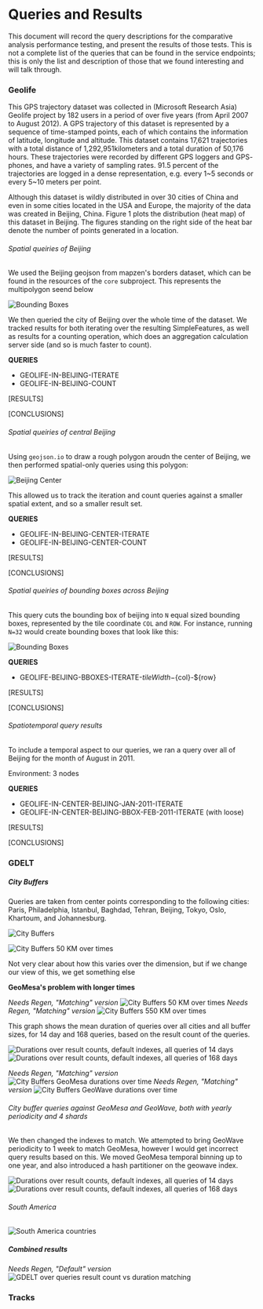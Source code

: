 # Queries and Results

This document will record the query descriptions for the comparative analysis performance testing, and present the results of those tests. This is not a complete list of the queries that can be found in the service endpoints; this is only the list and description of those that we found interesting and will talk through.

### Geolife

This GPS trajectory dataset was collected in (Microsoft Research Asia) Geolife project by 182 users in a period of over five years (from April 2007 to August 2012). A GPS trajectory of this dataset is represented by a sequence of time-stamped points, each of which contains the information of latitude, longitude and altitude. This dataset contains 17,621 trajectories with a total distance of 1,292,951kilometers and a total duration of 50,176 hours. These trajectories were recorded by different GPS loggers and GPS- phones, and have a variety of sampling rates. 91.5 percent of the trajectories are logged in a dense representation, e.g. every 1~5 seconds or every 5~10 meters per point.

Although this dataset is wildly distributed in over 30 cities of China and even in some cities located in the USA and Europe, the majority of the data was created in Beijing, China. Figure 1 plots the distribution (heat map) of this dataset in Beijing. The figures standing on the right side of the heat bar denote the number of points generated in a location.

###### Spatial queiries of Beijing

We used the Beijing geojson from mapzen's borders dataset, which can be found in the resources of the `core` subproject. This represents the multipolygon seend below

![Bounding Boxes](img/beijing-poly.png)

We then queried the city of Beijing over the whole time of the dataset. We tracked results for both iterating over the resulting SimpleFeatures, as well as results for a counting operation, which does an aggregation calculation server side (and so is much faster to count).

__QUERIES__
- GEOLIFE-IN-BEIJING-ITERATE
- GEOLIFE-IN-BEIJING-COUNT

[RESULTS]

[CONCLUSIONS]

###### Spatial queiries of central Beijing

Using `geojson.io` to draw a rough polygon aroudn the center of Beijing, we then performed spatial-only queries using this polygon:

![Beijing Center](img/beijing-center.png)

This allowed us to track the iteration and count queries against a smaller spatial extent, and so a smaller result set.

__QUERIES__
- GEOLIFE-IN-BEIJING-CENTER-ITERATE
- GEOLIFE-IN-BEIJING-CENTER-COUNT

[RESULTS]

[CONCLUSIONS]

###### Spatial queiries of bounding boxes across Beijing

This query cuts the bounding box of beijing into `N` equal sized bounding boxes, represented by the tile coordinate `COL` and `ROW`. For instance, running `N=32` would create bounding boxes that look like this:

![Bounding Boxes](img/beijing-bbox-32.png)

__QUERIES__
- GEOLIFE-BEIJING-BBOXES-ITERATE-${tileWidth}-${col}-${row}

[RESULTS]

[CONCLUSIONS]

###### Spatiotemporal query results

To include a temporal aspect to our queries, we ran a query over all of Beijing for the month of August in 2011.

Environment: 3 nodes

__QUERIES__
- GEOLIFE-IN-CENTER-BEIJING-JAN-2011-ITERATE
- GEOLIFE-IN-CENTER-BEIJING-BBOX-FEB-2011-ITERATE (with loose)


[RESULTS]

[CONCLUSIONS]

### GDELT

##### City Buffers

Queries are taken from center points corresponding to the following cities: Paris, Philadelphia, Istanbul, Baghdad, Tehran, Beijing, Tokyo, Oslo, Khartoum, and Johannesburg.

![City Buffers](img/gdelt/paris-city-buffers.png)

![City Buffers 50 KM over times](img/gdelt/city-all-two-months_duration_not_0_results_city_without_outliers.png)

Not very clear about how this varies over the dimension, but if we change our view of this, we get something else

__GeoMesa's problem with longer times__

_Needs Regen, "Matching" version_
![City Buffers 50 KM over times](img/gdelt/50-KM_duration_not_0_results_city_without_outliers.png)
_Needs Regen, "Matching" version_
![City Buffers 550 KM over times](img/gdelt/550-KM_duration_not_0_results_city_without_outliers.png)

This graph shows the mean duration of queries over all cities and all buffer sizes, for 14 day and 168 queries,
based on the result count of the queries.

![Durations over result counts, default indexes, all queries of 14 days](img/gdelt/014-days-default.png)
![Durations over result counts, default indexes, all queries of 168 days](img/gdelt/168-days-default.png)

_Needs Regen, "Matching" version_
![City Buffers GeoMesa durations over time](img/gdelt/GM_durations_over_time.png)
_Needs Regen, "Matching" version_
![City Buffers GeoWave durations over time](img/gdelt/GW_durations_over_time.png)


###### City buffer queries against GeoMesa and GeoWave, both with yearly periodicity and 4 shards

We then changed the indexes to match.
We attempted to bring GeoWave periodicity to 1 week to match GeoMesa, however I would get incorrect query results based on this.
We moved GeoMesa temporal binning up to one year, and also introduced a hash partitioner on the geowave index.

![Durations over result counts, default indexes, all queries of 14 days](img/gdelt/014-days-matching.png)
![Durations over result counts, default indexes, all queries of 168 days](img/gdelt/168-days-matching.png)

###### South America

![South America countries](img/gdelt/south-america-countries.png)

##### Combined results

_Needs Regen, "Default" version_
![GDELT over queries result count vs duration matching](img/gdelt/GDELT-over-queries-result-count-vs-duration-matching.png)

### Tracks
